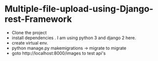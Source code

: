 # Multiple-file-upload-using-Django-rest-Framework
 * Clone the project
 * install dependencies . I am using python 3 and django 2 here.
 * create virtual env.
 * python manage.py makemigrations -> migrate to migrate
 * goto http://localhost:8000/images to test api's
 
